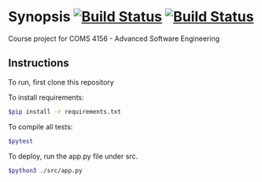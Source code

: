 # Synopsis [![Build Status](https://travis-ci.com/Deep-Optimum/BackEnd.svg?branch=main)](https://travis-ci.com/Deep-Optimum/BackEnd) [![Build Status](https://travis-ci.com/Deep-Optimum/Front-End-Demo.svg?branch=main)](https://travis-ci.com/Deep-Optimum/Front-End-Demo)
Course project for COMS 4156 - Advanced Software Engineering

## Instructions
To run, first clone this repository

To install requirements:
```sh
$pip install -r requirements.txt
```

To compile all tests:

```sh
$pytest
```

To deploy, run the app.py file under src.
```sh
$python3 ./src/app.py
```